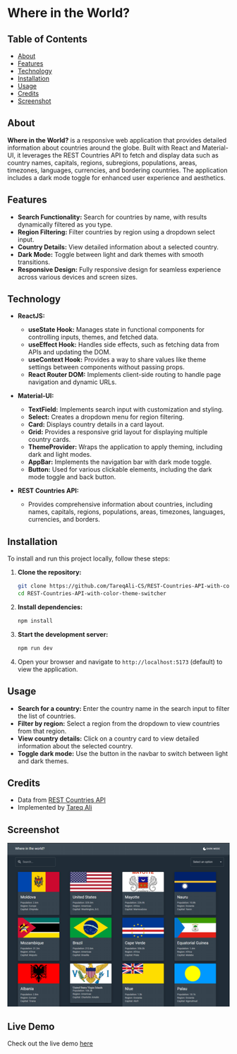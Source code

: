 # Where in the World?

## Table of Contents
- [About](#about)
- [Features](#features)
- [Technology](#technology)
- [Installation](#installation)
- [Usage](#usage)
- [Credits](#credits)
- [Screenshot](#screenshot)

## About
**Where in the World?** is a responsive web application that provides detailed information about countries around the globe. Built with React and Material-UI, it leverages the REST Countries API to fetch and display data such as country names, capitals, regions, subregions, populations, areas, timezones, languages, currencies, and bordering countries. The application includes a dark mode toggle for enhanced user experience and aesthetics.

## Features
- **Search Functionality:** Search for countries by name, with results dynamically filtered as you type.
- **Region Filtering:** Filter countries by region using a dropdown select input.
- **Country Details:** View detailed information about a selected country.
- **Dark Mode:** Toggle between light and dark themes with smooth transitions.
- **Responsive Design:** Fully responsive design for seamless experience across various devices and screen sizes.

## Technology
- **ReactJS:**
  - **useState Hook:** Manages state in functional components for controlling inputs, themes, and fetched data.
  - **useEffect Hook:** Handles side effects, such as fetching data from APIs and updating the DOM.
  - **useContext Hook:** Provides a way to share values like theme settings between components without passing props.
  - **React Router DOM:** Implements client-side routing to handle page navigation and dynamic URLs.

- **Material-UI:**
  - **TextField:** Implements search input with customization and styling.
  - **Select:** Creates a dropdown menu for region filtering.
  - **Card:** Displays country details in a card layout.
  - **Grid:** Provides a responsive grid layout for displaying multiple country cards.
  - **ThemeProvider:** Wraps the application to apply theming, including dark and light modes.
  - **AppBar:** Implements the navigation bar with dark mode toggle.
  - **Button:** Used for various clickable elements, including the dark mode toggle and back button.

- **REST Countries API:**
  - Provides comprehensive information about countries, including names, capitals, regions, populations, areas, timezones, languages, currencies, and borders.

## Installation
To install and run this project locally, follow these steps:

1. **Clone the repository:**
    ```bash
    git clone https://github.com/TareqAli-CS/REST-Countries-API-with-color-theme-switcher.git
    cd REST-Countries-API-with-color-theme-switcher
    ```

2. **Install dependencies:**
    ```bash
    npm install
    ```

3. **Start the development server:**
    ```bash
    npm run dev
    ```

4. Open your browser and navigate to `http://localhost:5173` (default) to view the application.

## Usage
- **Search for a country:** Enter the country name in the search input to filter the list of countries.
- **Filter by region:** Select a region from the dropdown to view countries from that region.
- **View country details:** Click on a country card to view detailed information about the selected country.
- **Toggle dark mode:** Use the button in the navbar to switch between light and dark themes.

## Credits
- Data from [REST Countries API](https://restcountries.com/)
- Implemented by [Tareq Ali](https://github.com/TareqAli-CS)

## Screenshot
![Screenshot](https://raw.githubusercontent.com/TareqAli-CS/REST-Countries-API-with-color-theme-switcher/master/screenshot.png)

## Live Demo
Check out the live demo [here](https://rest-countries-api-with-color-theme-47x8.onrender.com/)
